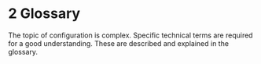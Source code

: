 # 2 Glossary
The topic of configuration is complex.
Specific technical terms are required for a good understanding.
These are described and explained in the glossary.







